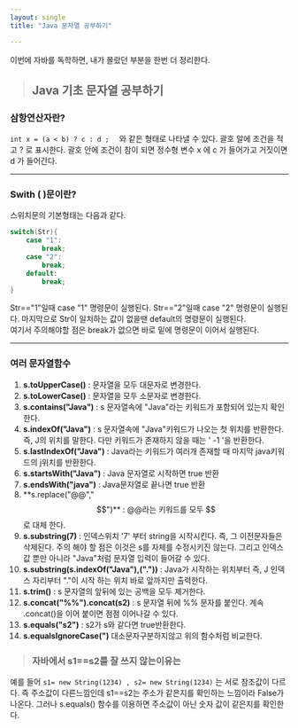 ```yaml
---
layout: single
title: "Java 문자열 공부하기"

---
```

이번에 자바를 독학하면, 내가 몰랐던 부분을 한번 더 정리한다.

>## Java 기초 문자열 공부하기
### 삼항연산자란?   
``int x = (a < b) ? c : d ; 
`` 와 같은 형태로 나타낼 수 있다. 
괄호 알에 조건을 적고 ? 로 표시한다. 
괄호 안에 조건이 참이 되면 정수형 변수 x 에 c 가 들어가고 거짓이면 d 가 들어간다. 

---

### Swith ( )문이란? 
스위치문의 기본형태는 다음과 같다.
``` java
switch(Str){
    case "1":
        break;
    case "2":
        break;
    default:
        break;
}
```
Str=="1"일때 case "1" 명령문이 실행된다.
Str=="2"일때 case "2" 명령문이 실행된다.
마지막으로 Str이 일치하는 값이 없을땐 default의 명령문이 실행된다.    
여기서 주의해야할 점은 break가 없으면 바로 밑에 명령문이 이어서 실행된다.


---
### 여러 문자열함수
1. **s.toUpperCase()** : 문자열을 모두 대문자로 변경한다.
2. **s.toLowerCase()** : 문자열을 모두 소문자로 변경한다.
3. **s.contains("Java")** : s 문자열속에 "Java"라는 키워드가 포함되어 있는지 확인한다. 
4. **s.indexOf("Java")** : s 문자열속에 "Java"키워드가 나오는 첫 위치를 반환한다. 
즉, J의 위치를 말한다. 다만 키워드가 존재하지 않을 때는 ' -1 '을 반환한다.
5. **s.lastIndexOf("Java")** : Java라는 키워드가 여러개 존재할 때 마지막 java키워드의 j위치를 반환한다.
6. **s.startsWith("Java")** : Java 문자열로 시작하면 true 반환
7. **s.endsWith("java")** : Java문자열로 끝나면 true 반환 
8. **s.replace("@@","$$")** : @@라는 키워드를 모두 $$로 대체 한다.
9. **s.substring(7)** : 인덱스위치 '7' 부터 string을 시작시킨다. 즉, 그 이전문자들은 삭제된다. 주의 해야 할 점은 이것은 s를 자체를 수정시키진 않는다. 그리고 인덱스 값 뿐만 아니라 "Java"처럼 문자열 입력이 들어갈 수 있다.
10.  **s.substring(s.indexOf("Java"),("."))** : Java가 시작하는 위치부터 즉, J 인덱스 자리부터 "."이 시작 하는 위치 바로 앞까지만 출력한다.
11.  **s.trim()** : s 문자열의 앞뒤에 있는 공백을 모두 제거한다.
12.  **s.concat("%%").concat(s2)** : s 문자열 뒤에 %% 문자를 붙인다. 계속 .concat()을 이어 붙이면 점점 이어나갈 수 있다. 
13.  **s.equals("s2")** : s2가 s와 같다면 true반환한다.
14.  **s.equalsIgnoreCase(")**
    대소문자구분하지않고 위의 함수처럼 비교한다.
>### 자바에서 s1==s2를 잘 쓰지 않는이유는
예를 들어 ``s1= new String(1234) ,
s2= new String(1234)`` 는 서로 참조값이 다르다.
즉 주소값이 다른느낌인데
s1==s2는 주소가 같은지를 확인하는 느낌이라 False가 나온다. 그러나 s.equals() 함수를 이용하면 
주소값이 아닌 숫자 값이 같은지를 확인한다.

